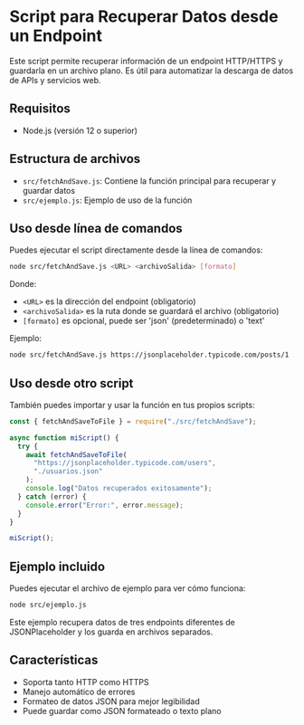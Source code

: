 # Script para Recuperar Datos desde un Endpoint

Este script permite recuperar información de un endpoint HTTP/HTTPS y guardarla en un archivo plano. Es útil para automatizar la descarga de datos de APIs y servicios web.

## Requisitos

- Node.js (versión 12 o superior)

## Estructura de archivos

- `src/fetchAndSave.js`: Contiene la función principal para recuperar y guardar datos
- `src/ejemplo.js`: Ejemplo de uso de la función

## Uso desde línea de comandos

Puedes ejecutar el script directamente desde la línea de comandos:

```bash
node src/fetchAndSave.js <URL> <archivoSalida> [formato]
```

Donde:

- `<URL>` es la dirección del endpoint (obligatorio)
- `<archivoSalida>` es la ruta donde se guardará el archivo (obligatorio)
- `[formato]` es opcional, puede ser 'json' (predeterminado) o 'text'

Ejemplo:

```bash
node src/fetchAndSave.js https://jsonplaceholder.typicode.com/posts/1 ./datos.json
```

## Uso desde otro script

También puedes importar y usar la función en tus propios scripts:

```javascript
const { fetchAndSaveToFile } = require("./src/fetchAndSave");

async function miScript() {
  try {
    await fetchAndSaveToFile(
      "https://jsonplaceholder.typicode.com/users",
      "./usuarios.json"
    );
    console.log("Datos recuperados exitosamente");
  } catch (error) {
    console.error("Error:", error.message);
  }
}

miScript();
```

## Ejemplo incluido

Puedes ejecutar el archivo de ejemplo para ver cómo funciona:

```bash
node src/ejemplo.js
```

Este ejemplo recupera datos de tres endpoints diferentes de JSONPlaceholder y los guarda en archivos separados.

## Características

- Soporta tanto HTTP como HTTPS
- Manejo automático de errores
- Formateo de datos JSON para mejor legibilidad
- Puede guardar como JSON formateado o texto plano

